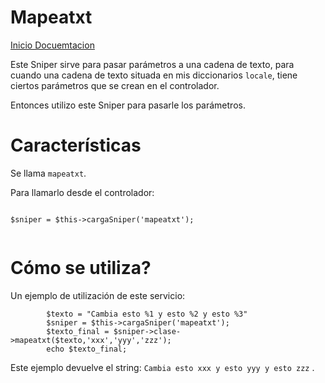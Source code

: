 Mapeatxt
========

[Inicio Docuemtacion][1]

Este Sniper sirve para pasar parámetros a una cadena de texto, para cuando una cadena de texto situada en mis diccionarios `locale`, tiene ciertos parámetros que se crean en el controlador.

Entonces utilizo este Sniper para pasarle los parámetros.

# Características

Se llama `mapeatxt`.

Para llamarlo desde el controlador:

```

$sniper = $this->cargaSniper('mapeatxt');


```

# Cómo se utiliza?

Un ejemplo de utilización de este servicio:

```
		$texto = "Cambia esto %1 y esto %2 y esto %3"
		$sniper = $this->cargaSniper('mapeatxt');
		$texto_final = $sniper->clase->mapeatxt($texto,'xxx','yyy','zzz');
		echo $texto_final;

```

Este ejemplo devuelve el string: `Cambia esto xxx y esto yyy y esto zzz` .

[1]: Inicio_Documentacion.md
